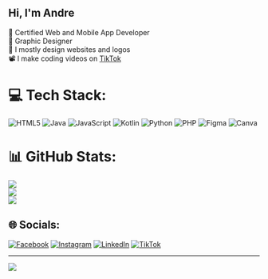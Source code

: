 ## Hi, I'm Andre

🧠 Certified Web and Mobile App Developer<br/>
🎨 Graphic Designer<br/>
📝 I mostly design websites and logos<br/>
📽️ I make coding videos on [TikTok](https://www.tiktok.com/@tdre.dev?_t=ZM-8wF5wqMG6In&_r=1)

# 💻 Tech Stack:
![HTML5](https://img.shields.io/badge/html5-%23E34F26.svg?style=for-the-badge&logo=html5&logoColor=white) ![Java](https://img.shields.io/badge/java-%23ED8B00.svg?style=for-the-badge&logo=openjdk&logoColor=white) ![JavaScript](https://img.shields.io/badge/javascript-%23323330.svg?style=for-the-badge&logo=javascript&logoColor=%23F7DF1E) ![Kotlin](https://img.shields.io/badge/kotlin-%237F52FF.svg?style=for-the-badge&logo=kotlin&logoColor=white) ![Python](https://img.shields.io/badge/python-3670A0?style=for-the-badge&logo=python&logoColor=ffdd54) ![PHP](https://img.shields.io/badge/php-%23777BB4.svg?style=for-the-badge&logo=php&logoColor=white) ![Figma](https://img.shields.io/badge/figma-%23F24E1E.svg?style=for-the-badge&logo=figma&logoColor=white) ![Canva](https://img.shields.io/badge/Canva-%2300C4CC.svg?style=for-the-badge&logo=Canva&logoColor=white)
# 📊 GitHub Stats:
![](https://github-readme-stats.vercel.app/api?username=Tinashe-Andre&theme=radical&hide_border=true&include_all_commits=false&count_private=false)<br/>
![](https://nirzak-streak-stats.vercel.app/?user=Tinashe-Andre&theme=radical&hide_border=true)<br/>
![](https://github-readme-stats.vercel.app/api/top-langs/?username=Tinashe-Andre&theme=radical&hide_border=true&include_all_commits=false&count_private=false&layout=compact)
## 🌐 Socials:
[![Facebook](https://img.shields.io/badge/Facebook-%231877F2.svg?logo=Facebook&logoColor=white)](https://www.facebook.com/share/1EkywtCwaT/?mibextid=wwXIfr) [![Instagram](https://img.shields.io/badge/Instagram-%23E4405F.svg?logo=Instagram&logoColor=white)](https://instagram.com/tdre.dev) [![LinkedIn](https://img.shields.io/badge/LinkedIn-%230077B5.svg?logo=linkedin&logoColor=white)](https://www.linkedin.com/in/tinashe-makwiramiti-943939307?utm_source=share&utm_campaign=share_via&utm_content=profile&utm_medium=ios_app) [![TikTok](https://img.shields.io/badge/TikTok-%23000000.svg?logo=TikTok&logoColor=white)](https://tiktok.com/@tdre.dev) 

---
[![](https://visitcount.itsvg.in/api?id=Tinashe-Andre&icon=0&color=0)](https://visitcount.itsvg.in)
<!-- Proudly created with GPRM ( https://gprm.itsvg.in ) -->
